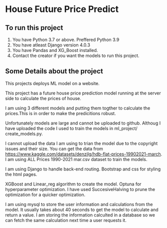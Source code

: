 # House Future Price Predict


## To run this project

1. You have Python 3.7 or above. Preffered Python 3.9
2. You have atleast Django version 4.0.3
3. You have Pandas and XG_Boost installed.
4. Contact the creator if you want the models to run this project.

## Some Details about the project

This projects deploys ML model on a website.

This project has a future house price prediction model running at the server side to calculate the prices of house.

I am using 3 different models and putting them togther to calculate the prices.This is in order to make the predicitions robust.

Unfortunately models are large and cannot be uploaded to github. Althoug I have uploaded the code I used to train the models in ml_project/ create_models.py.

I cannot upload the data I am using to trian the model due to the copyright issues and their size. You can get the data from https://www.kaggle.com/datasets/denzilg/hdb-flat-prices-19902021-march. I am using ALL Prices 1990-2021 mar.csv dataset to train the models.

I am using Django to handle back-end routing. Bootstrap and css for styling the html pages.

XGBoost and Linear_reg algorithm to create the model.
Optuna for hyperparameter optimization. I have used SuccesiveHalving to prune the optimization for a quicker optimization. 

I am using mysql to store the user information and calculations from the model.
It usually takes about 40 seconds to get the model to calculate and return a value. I am storing the information calculted in a database so we can fetch the same calculation next time a user requests it.